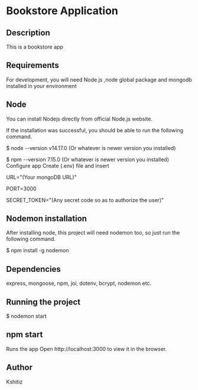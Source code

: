 <h1>Bookstore Application</h1>

## Description 
This is a bookstore app

## Requirements
For development, you will need Node.js ,node global package and mongodb installed in your environment

## Node
You can install Nodejs directly from official Node.js website.

If the installation was successful, you should be able to run the following command.

$ node --version v14.17.0 (Or whatever is newer version you installed)

$ npm --version 7.15.0 (Or whatever is newer version you installed) Configure app Create (.env) file and insert

URL="(Your mongoDB URL)"

PORT=3000

SECRET_TOKEN="(Any secret code so as to authorize the user)"

## Nodemon installation
After installing node, this project will need nodemon too, so just run the following command.

$ npm install -g nodemon

## Dependencies
express, mongoose, npm, joi, dotenv, bcrypt, nodemon etc.

## Running the project
$ nodemon start

## npm start
Runs the app Open http://localhost:3000 to view it in the browser.

## Author
Kshitiz
